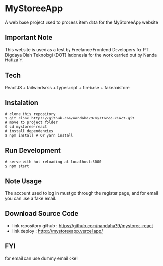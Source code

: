 # MyStoreeApp
A web base project used to process item data for the MyStoreeApp website

## Important Note
This website is used as a test by Freelance Frontend Developers for PT. Digdaya Olah Teknologi (DOT) Indonesia for the work carried out by Nanda Hafiza Y.

## Tech
ReactJS + tailwindscss + typescript + firebase + fakeapistore

 ## Instalation
 ```
# clone this repository
$ git clone https://github.com/nandaha29/mystoree-react.git 
# move to project folder
$ cd mystoree-react
# install dependencies
$ npm install # Or yarn install
```

## Run Development
```
# serve with hot reloading at localhost:3000
$ npm start
```

## Note Usage
The account used to log in must go through the register page, and for email you can use a fake email.

## Download Source Code
- link repository github :
https://github.com/nandaha29/mystoree-react
- link deploy :
https://mystoreeapp.vercel.app/

## FYI
for email can use dummy email oke!

